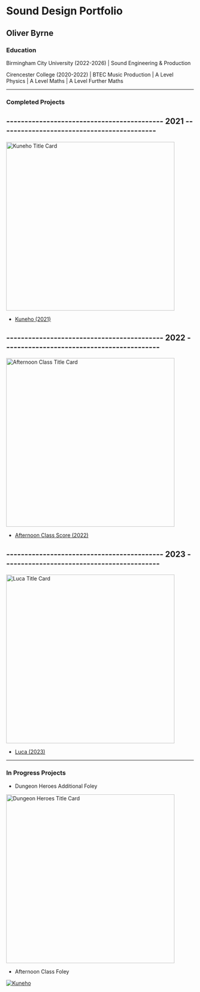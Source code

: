 # Sound Design Portfolio 
## Oliver Byrne

### Education

Birmingham City University (2022-2026) | Sound Engineering & Production 

Cirencester College (2020-2022) | BTEC Music Production | A Level Physics | A Level Maths | A Level Further Maths

---
### Completed Projects
## ------------------------------------------- 2021 -------------------------------------------

<img width="452" alt="Kuneho Title Card" src="https://github.com/O-Byrne/O-Byrne.github.io/assets/157286554/22a06e79-87a2-451a-a88f-0f986afc89cf">

- [Kuneho (2021)](https://youtu.be/YaH1j3PShas)
 

## ------------------------------------------- 2022 -------------------------------------------

<img width="452" alt="Afternoon Class Title Card" src="https://github.com/O-Byrne/O-Byrne.github.io/assets/157286554/3976ac6a-d332-4809-9996-446818b872ed">

- [Afternoon Class Score (2022)](https://www.youtube.com/watch?v=CAYDRIbXFAc)

## ------------------------------------------- 2023 -------------------------------------------

<img width="452" alt="Luca Title Card" src="https://github.com/O-Byrne/O-Byrne.github.io/assets/157286554/61d765eb-512b-486d-8ff7-b1e45d30a506">

- [Luca (2023)](https://www.youtube.com/watch?v=dSwd12JonmA)
  
---
### In Progress Projects
- Dungeon Heroes Additional Foley

<img width="452" alt="Dungeon Heroes Title Card" src="https://github.com/O-Byrne/O-Byrne.github.io/assets/157286554/ba8115ff-f6e9-4047-8ad7-73104c827650">

- Afternoon Class Foley

  
[![Kuneho](http://img.youtube.com/vi/eatkKt48nsE/0.jpg)](http://www.youtube.com/watch?v=eatkKt48nsE)


